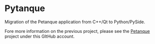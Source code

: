 # Pytanque
Migration of the Petanque application from C++/Qt to Python/PySide.

Fore more information on the previous project, please see the [Petanque](https://github.com/Mathsoum/Petanque "Petanque project") project under this GItHub account.
